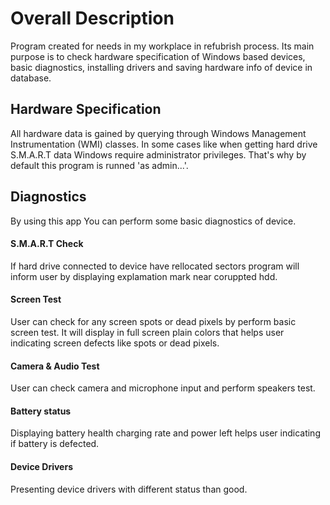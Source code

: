 # Overall Description
Program created for needs in my workplace in refubrish process. Its main purpose is to check hardware specification of Windows based devices, basic diagnostics, installing drivers and saving hardware info of device in database.

## Hardware Specification
All hardware data is gained by querying through Windows Management Instrumentation (WMI) classes. In some cases like when getting hard drive S.M.A.R.T data Windows require administrator privileges. That's why by default this program is runned 'as admin...'.

## Diagnostics
By using this app You can perform some basic diagnostics of device.
#### S.M.A.R.T Check
If hard drive connected to device have rellocated sectors program will inform user by displaying explamation mark near coruppted hdd.
#### Screen Test
User can check for any screen spots or dead pixels by perform basic screen test. It will display in full screen plain colors that helps user indicating screen defects like spots or dead pixels.
#### Camera & Audio Test
User can check camera and microphone input and perform speakers test.
#### Battery status
Displaying battery health charging rate and power left helps user indicating if battery is defected.
#### Device Drivers
Presenting device drivers with different status than good.
